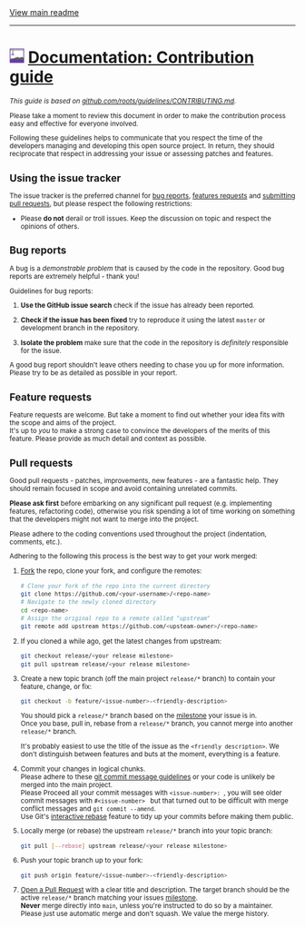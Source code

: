 [//]: # (Header)

<a href="https://github.com/Marvin-Brouwer/FluentSerializer#readme">
	View main readme
</a><hr/>
<h1>
	<img alt="icon" width="26" height="26"
		src="/docs/logo/Logo.default.optimized.svg" />
	<a href="/docs/help/Contributing.md#readme">
		Documentation: Contribution guide
	</a>
</h1>
<sub><i>

This guide is based on [github.com/roots/guidelines/CONTRIBUTING.md](https://github.com/roots/guidelines/blob/master/CONTRIBUTING.md).

</i></sub>

[//]: # (Body)

Please take a moment to review this document in order to make the contribution process easy and effective for everyone involved.

Following these guidelines helps to communicate that you respect the time of
the developers managing and developing this open source project. In return,
they should reciprocate that respect in addressing your issue or assessing
patches and features.

## Using the issue tracker

The issue tracker is the preferred channel for [bug reports](#bug-reports), [features requests](#feature-requests) and [submitting pull requests](#pull-requests), but please respect the following restrictions:

* Please **do not** derail or troll issues. Keep the discussion on topic and
  respect the opinions of others.

## Bug reports

A bug is a _demonstrable problem_ that is caused by the code in the repository.
Good bug reports are extremely helpful - thank you!

Guidelines for bug reports:

1. **Use the GitHub issue search** check if the issue has already been reported.

2. **Check if the issue has been fixed** try to reproduce it using the latest `master` or development branch in the repository.

3. **Isolate the problem** make sure that the code in the repository is _definitely_ responsible for the issue.

A good bug report shouldn't leave others needing to chase you up for more
information. Please try to be as detailed as possible in your report.

## Feature requests

Feature requests are welcome. But take a moment to find out whether your idea fits with the scope and aims of the project.  
It's up to *you* to make a strong case to convince the developers of the merits of this feature. 
Please provide as much detail and context as possible.

## Pull requests

Good pull requests - patches, improvements, new features - are a fantastic help. They should remain focused in scope and avoid containing unrelated commits.

**Please ask first** before embarking on any significant pull request (e.g. implementing features, refactoring code), otherwise you risk spending a lot of time working on something that the developers might not want to merge into the project.

Please adhere to the coding conventions used throughout the project (indentation, comments, etc.).

Adhering to the following this process is the best way to get your work merged:

1. [Fork](http://help.github.com/fork-a-repo/) the repo, clone your fork,
   and configure the remotes:

   ```bash
   # Clone your fork of the repo into the current directory
   git clone https://github.com/<your-username>/<repo-name>
   # Navigate to the newly cloned directory
   cd <repo-name>
   # Assign the original repo to a remote called "upstream"
   git remote add upstream https://github.com/<upsteam-owner>/<repo-name>
   ```

2. If you cloned a while ago, get the latest changes from upstream:

   ```bash
   git checkout release/<your release milestone>
   git pull upstream release/<your release milestone>
   ```

3. Create a new topic branch (off the main project `release/*` branch) to contain your feature, change, or fix:

   ```bash
   git checkout -b feature/<issue-number>-<friendly-description>
   ```

   You should pick a `release/*` branch based on the [milestone](/milestones) your issue is in.  
   Once you base, pull in, rebase from a `release/*` branch, you cannot merge into another `release/*` branch.

   It's probably easiest to use the title of the issue as the `<friendly description>`.
   We don't distinguish between features and buts at the moment, everything is a feature.  
  
4. Commit your changes in logical chunks.  
   Please adhere to these [git commit message guidelines](http://tbaggery.com/2008/04/19/a-note-about-git-commit-messages.html) or your code is unlikely be merged into the main project.  
   Please Proceed all your commit messages with `<issue-number>: `, you will see older commit messages with `#<issue-number> ` but that turned out to be difficult with merge conflict messages and `git commit --amend`.  
   Use Git's [interactive rebase](https://help.github.com/articles/interactive-rebase) feature to tidy up your commits before making them public.

5. Locally merge (or rebase) the upstream `release/*` branch into your topic branch:

   ```bash
   git pull [--rebase] upstream release/<your release milestone>
   ```

6. Push your topic branch up to your fork:

   ```bash
   git push origin feature/<issue-number>-<friendly-description>
   ```

7. [Open a Pull Request](https://help.github.com/articles/using-pull-requests/) with a clear title and description.
   The target branch should be the active `release/*` branch matching your issues [milestone](/milestones).  
   **Never** merge directly into `main`, unless you're instructed to do so by a maintainer.  
   Please just use automatic merge and don't squash. We value the merge history.

